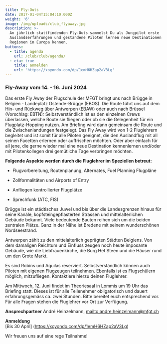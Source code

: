 ```yaml
---
title: Fly-Outs
date: 2017-01-04T15:04:10.000Z
weight: '6'
image: /img/uploads/club_flyaway.jpg
description: >-
  An jährlich stattfindenden Fly-Outs sammelst Du als Jungpilot erste
  Auslandserfahrungen und gestandene Piloten lernen neue Destinationen und
  Regionen in Europa kennen.
buttons:
  - title: agenda
    url: /club/club/agenda/
  - cta: true
    title: anmelden
    url: 'https://xoyondo.com/dp/1emH6HZap2aV3Lg'
---
```

### Fly-Away vom 14. - 16. Juni 2024

Das erste Fly Away der Flugschule der MFGT bringt uns nach Brügge in Belgien - Landeplatz Ostende-Brügge (EBOS). Die Route führt uns auf dem Hin- und Rückweg über Antwerpen (EBAW) oder auch nach Brüssel (Vorschlag: EBTN): Selbstverständlich ist es den einzelnen Crews überlassen, welche Route sie fliegen oder ob sie die Gelegenheit für ein Flugplatz-Hopping nutzen. Am Briefing wird dann gemeinsam die Route und die Zwischenlandungen festgelegt.
Das Fly Away wird von 1-2 Fluglehrern begleitet und ist somit für alle Piloten geeignet, die den Auslandflug mit all seinen Facetten erlernen oder auffrischen möchten. Oder aber einfach für all jene, die gerne wieder mal eine neue Destination kennenlernen und/oder mit Pilotenkollegen drei gemütliche Tage verbringen möchten.

**Folgende Aspekte werden durch die Fluglehrer im Speziellen betreut:**


* Flugvorbereitung, Routenplanung, Alternates, Fuel Planning
  Flugpläne

* Zollformalitäten und Airports of Entry

* Anfliegen kontrollierter Flugplätze

* Sprechfunk (ATC, FIS)


Brügge ist ein städtisches Juwel und bis über die Landesgrenzen hinaus für seine Kanäle, kopfsteingepflasterten Strassen und mittelalterlichen Gebäude bekannt. Viele bedeutende Bauten reihen sich um die beiden zentralen Plätze. Ganz in der Nähe ist Bredene mit seinem wunderschönen Nordseestrand.


Antwerpen zählt zu den mittelalterlich geprägten Städten Belgiens. Von dem damaligen Reichtum und Einfluss zeugen noch heute imposante Gebäude, wie die Liebfrauenkirche, die Burg Het Steen und die Häuser rund um den Grote Markt.


Es sind Robins und Aquilas reserviert. Selbstverständlich können auch Piloten mit eigenen Flugzeugen teilnehmen. Ebenfalls ist es Flugschülern möglich, mitzufliegen. Kontaktiere hierzu deinen Fluglehrer.


Am Mittwoch, 12. Juni findet im Theoriesaal in Lommis um 19 Uhr das Briefing statt. Dieses ist für alle Teilenehmer obligatorisch und dauert erfahrungsgemäss ca. zwei Stunden. Bitte bereitet euch entsprechend vor. Für alle Fragen stehen die Fluglehrer vor Ort zur Verfügung.

**Ansprechpartner**
André Heinzelmann, <mailto:andre.heinzelmann@mfgt.ch>

**Anmeldung**\
[Bis 30 April] (https://xoyondo.com/dp/1emH6HZap2aV3Lg)

Wir freuen uns auf eine rege Teilnahme!
